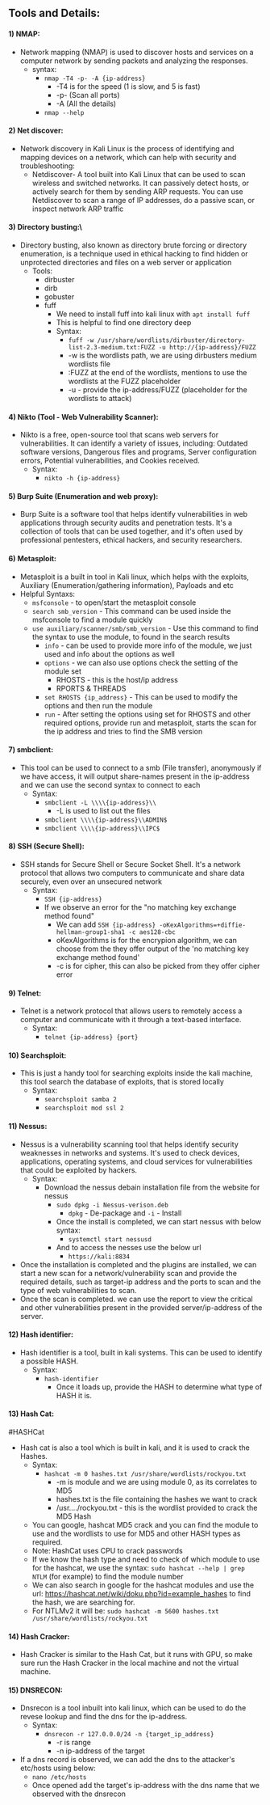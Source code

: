 
## Tools and Details:

#### 1) NMAP:

- Network mapping (NMAP) is used to discover hosts and services on a computer network by sending packets and analyzing the responses.
	- syntax:
		- `nmap -T4 -p- -A {ip-address}`
			- -T4 is for the speed (1 is slow, and 5 is fast)
			- -p- (Scan all ports)
			- -A (All the details)
		- `nmap --help`
#### 2) Net discover:

- Network discovery in Kali Linux is the process of identifying and mapping devices on a network, which can help with security and troubleshooting: 
	- Netdiscover- A tool built into Kali Linux that can be used to scan wireless and switched networks. It can passively detect hosts, or actively search for them by sending ARP requests. You can use Netdiscover to scan a range of IP addresses, do a passive scan, or inspect network ARP traffic
#### 3) Directory busting:\

- Directory busting, also known as directory brute forcing or directory enumeration, is a technique used in ethical hacking to find hidden or unprotected directories and files on a web server or application
	- Tools:
		- dirbuster
		- dirb
		- gobuster
		- fuff
			- We need to install fuff into kali linux with `apt install fuff` 
			- This is helpful to find one directory deep 
			- Syntax:
				- `fuff -w /usr/share/wordlists/dirbuster/directory-list-2.3-medium.txt:FUZZ -u http://{ip-address}/FUZZ`
				- -w is the wordlists path, we are using dirbusters medium wordlists file
				- :FUZZ at the end of the wordlists, mentions to use the wordlists at the FUZZ placeholder
				- -u - provide the ip-address/FUZZ (placeholder for the wordlists to attack)

#### 4) Nikto (Tool - Web Vulnerability Scanner):

- Nikto is a free, open-source tool that scans web servers for vulnerabilities. It can identify a variety of issues, including: Outdated software versions, Dangerous files and programs, Server configuration errors, Potential vulnerabilities, and Cookies received.
	- Syntax:
		- `nikto -h {ip-address}`
#### 5) Burp Suite (Enumeration and web proxy):

- Burp Suite is a software tool that helps identify vulnerabilities in web applications through security audits and penetration tests. It's a collection of tools that can be used together, and it's often used by professional pentesters, ethical hackers, and security researchers.
#### 6) Metasploit:

- Metasploit is a built in tool in Kali linux, which helps with the exploits, Auxiliary (Enumeration/gathering information), Payloads and etc
- Helpful Syntaxs:
	- `msfconsole` -  to open/start the metasploit console
	- `search smb_version` - This command can be used inside the msfconsole to find a module quickly
	- `use auxiliary/scanner/smb/smb_version` - Use this command to find the syntax to use the module, to found in the search results
		- `info` - can be used to provide more info of the module, we just used and info about the options as well
		- `options` - we can also use options check the setting of the module set
			- RHOSTS - this is the host/ip address
			- RPORTS & THREADS
		- `set RHOSTS {ip_address}` - This can be used to modify the options and then run the module
		- `run` - After setting the options using set for RHOSTS and other required options, provide run and metasploit, starts the scan for the ip address and tries to find the SMB version

#### 7)  smbclient:

-  This tool can be used to connect to a smb (File transfer), anonymously if we have access, it will output share-names present in the ip-address and we can use the second syntax to connect to each
	- Syntax:
		- `smbclient -L \\\\{ip-address}\\`
			- -L is used to list out the files
		- `smbclient \\\\{ip-address}\\ADMIN$`
		- `smbclient \\\\{ip-address}\\IPC$`

#### 8) SSH (Secure Shell):

- SSH stands for Secure Shell or Secure Socket Shell. It's a network protocol that allows two computers to communicate and share data securely, even over an unsecured network
	- Syntax:
		- `SSH {ip-address}`
		- If we observe an error for the "no matching key exchange method found"
			- We can add `SSH {ip-address} -oKexAlgorithms=+diffie-hellman-group1-sha1 -c aes128-cbc`
			- oKexAlgorithms is for the encrypion algorithm, we can choose from the they offer output of the 'no matching key exchange method found'
			- -c is for cipher, this can also be picked from they offer cipher error

#### 9) Telnet:

- Telnet is a network protocol that allows users to remotely access a computer and communicate with it through a text-based interface.
	- Syntax:
		- `telnet {ip-address} {port}`


#### 10) Searchsploit:

-  This is just a handy tool for searching exploits inside the kali machine, this tool search the database of exploits, that is stored locally
	- Syntax:
		- `searchsploit samba 2`
		- `searchsploit mod ssl 2`

#### 11) Nessus:

- Nessus is a vulnerability scanning tool that helps identify security weaknesses in networks and systems. It's used to check devices, applications, operating systems, and cloud services for vulnerabilities that could be exploited by hackers.
	- Syntax:
		- Download the nessus debain installation file from the website for nessus
			- `sudo dpkg -i Nessus-verison.deb`
				- `dpkg` - De-package and `-i` - Install
			- Once the install is completed, we can start nessus with below syntax:
				- `systemctl start nessusd`
			- And to access the nesses use the below url
				- `https://kali:8834`
- Once the installation is completed and the plugins are installed, we can start a new scan for a network/vulnerability scan and provide the required details, such as target-ip address and the ports to scan and the type of web vulnerabilities to scan.
- Once the scan is completed. we can use the report to view the critical and other vulnerabilities present in the provided server/ip-address of the server.

#### 12) Hash identifier:

- Hash identifier is a tool, built in kali systems. This can be used to identify a possible HASH.
	- Syntax:
		- `hash-identifier`
			- Once it loads up, provide the HASH to determine what type of HASH it is.

#### 13) Hash Cat:

#HASHCat
- Hash cat is also a tool which is built in kali, and it is used to crack the Hashes.
	- Syntax:
		- `hashcat -m 0 hashes.txt /usr/share/wordlists/rockyou.txt`
			- -m  is module and we are using module 0, as its correlates to MD5
			- hashes.txt is the file containing the hashes we want to crack
			- /usr..../rockyou.txt - this is the wordlist provided to crack the MD5 Hash
	- You can google, hashcat MD5 crack and you can find the module to use and the wordlists to use for MD5 and other HASH types as required.
	- Note: HashCat uses CPU to crack passwords
	- If we know the hash type and need to check of which module to use for the hashcat, we use the syntax: `sudo hashcat --help | grep NTLM` (for example) to find the module number
	- We can also search in google for the hashcat modules and use the url: https://hashcat.net/wiki/doku.php?id=example_hashes to find the hash, we are searching for.
	- For NTLMv2 it will be: `sudo hashcat -m 5600 hashes.txt /usr/share/wordlists/rockyou.txt`


#### 14) Hash Cracker:

- Hash Cracker is similar to the Hash Cat, but it runs with GPU, so make sure run the Hash Cracker in the local machine and not the virtual machine.


#### 15) DNSRECON:

- Dnsrecon is a tool inbuilt into kali linux, which can be used to do the revese lookup and find the dns for the ip-address.
	- Syntax:
		- `dnsrecon -r 127.0.0.0/24 -n {target_ip_address}`
			- -r is range
			- -n ip-address of the target
- If a dns record is observed, we can add the dns to the attacker's etc/hosts using below:
	- `nano /etc/hosts`
	- Once opened add the target's ip-address with the dns name that we observed with the dnsrecon




